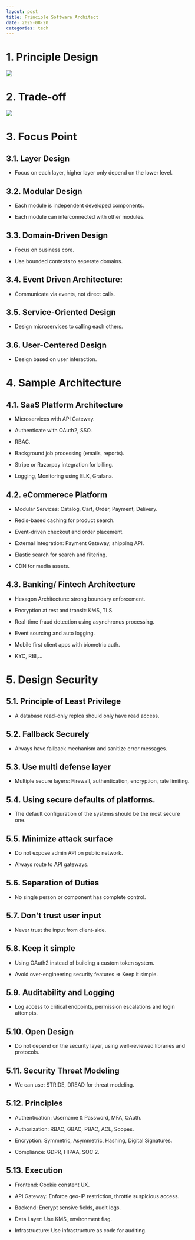 ```yaml
---
layout: post
title: Principle Software Architect
date: 2025-08-20
categories: tech
---
```


# 1. Principle Design

![](/images/Software-Architect/Principles/principle.png)

# 2. Trade-off

![](/images/Software-Architect/Principles/trade-off.jpeg)

# 3. Focus Point

## 3.1. Layer Design

- Focus on each layer, higher layer only depend on the lower level.

## 3.2. Modular Design

- Each module is independent developed components.

- Each module can interconnected with other modules.

## 3.3. Domain-Driven Design

- Focus on business core.

- Use bounded contexts to seperate domains.

## 3.4. Event Driven Architecture:

- Communicate via events, not direct calls.

## 3.5. Service-Oriented Design

- Design microservices to calling each others.

## 3.6. User-Centered Design

- Design based on user interaction.

# 4. Sample Architecture

## 4.1. SaaS Platform Architecture

- Microservices with API Gateway.

- Authenticate with OAuth2, SSO.

- RBAC.

- Background job processing (emails, reports).

- Stripe or Razorpay integration for billing.

- Logging, Monitoring using ELK, Grafana.

## 4.2. eCommerece Platform

- Modular Services: Catalog, Cart, Order, Payment, Delivery.

- Redis-based caching for product search.

- Event-driven checkout and order placement.

- External Integration: Payment Gateway, shipping API.

- Elastic search for search and filtering.

- CDN for media assets.

## 4.3. Banking/ Fintech Architecture

- Hexagon Architecture: strong boundary enforcement.

- Encryption at rest and transit: KMS, TLS.

- Real-time fraud detection using asynchronus processing.

- Event sourcing and auto logging.

- Mobile first client apps with biometric auth.

- KYC, RBI,...

# 5. Design Security

## 5.1. Principle of Least Privilege

- A database read-only replca should only have read access.

## 5.2. Fallback Securely

- Always have fallback mechanism and sanitize error messages.

## 5.3. Use multi defense layer

- Multiple secure layers: Firewall, authentication, encryption, rate limiting.

## 5.4. Using secure defaults of platforms.

- The default configuration of the systems should be the most secure one.

## 5.5. Minimize attack surface

- Do not expose admin API on public network.

- Always route to API gateways.

## 5.6. Separation of Duties

- No single person or component has complete control.

## 5.7. Don't trust user input

- Never trust the input from client-side.

## 5.8. Keep it simple

- Using OAuth2 instead of building a custom token system.

- Avoid over-engineering security features => Keep it simple.

## 5.9. Auditability and Logging

- Log access to critical endpoints, permission escalations and login attempts.

## 5.10. Open Design

- Do not depend on the security layer, using well-reviewed libraries and protocols.

## 5.11. Security Threat Modeling

- We can use: STRIDE, DREAD for threat modeling.

## 5.12. Principles

- Authentication: Username & Password, MFA, OAuth.

- Authorization: RBAC, GBAC, PBAC, ACL, Scopes.

- Encryption: Symmetric, Asymmetric, Hashing, Digital Signatures.

- Compliance: GDPR, HIPAA, SOC 2.

## 5.13. Execution

- Frontend: Cookie constent UX.

- API Gateway: Enforce geo-IP restriction, throttle suspicious access.

- Backend: Encrypt sensive fields, audit logs.

- Data Layer: Use KMS, environment flag.

- Infrastructure: Use infrastructure as code for auditing.

